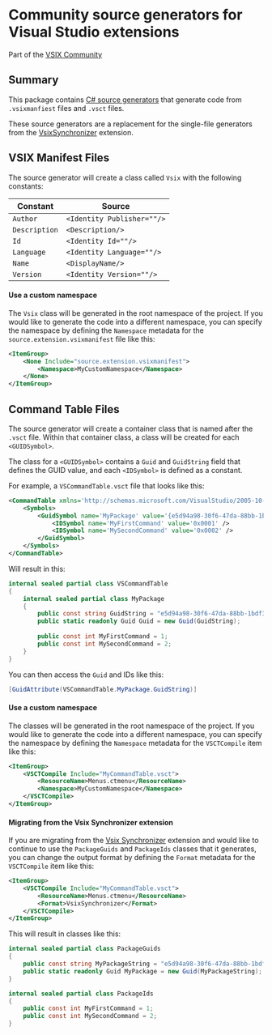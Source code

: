 # Community source generators for Visual Studio extensions

Part of the [VSIX Community](https://github.com/VsixCommunity)

## Summary

This package contains [C# source generators](https://docs.microsoft.com/en-us/dotnet/csharp/roslyn-sdk/source-generators-overview) that generate code from `.vsixmanfiest` files and `.vsct` files.

These source generators are a replacement for the single-file generators from the [VsixSynchronizer](https://github.com/madskristensen/VsixSynchronizer) extension.

## VSIX Manifest Files

The source generator will create a class called `Vsix` with the following constants:

|Constant     |Source                      |
|-------------|----------------------------|
|`Author`     | `<Identity Publisher=""/>`|
|`Description`| `<Description/>`          |
|`Id`         | `<Identity Id=""/>`       |
|`Language`   | `<Identity Language=""/>` |
|`Name`       | `<DisplayName/>`          |
|`Version`    | `<Identity Version=""/>`  |

#### Use a custom namespace

The `Vsix` class will be generated in the root namespace of the project. If you would like to generate the code into a different namespace, you can specify the namespace by defining the `Namespace` metadata for the `source.extension.vsixmanifest` file like this:

```xml
<ItemGroup>
    <None Include="source.extension.vsixmanifest">
        <Namespace>MyCustomNamespace</Namespace>
    </None>
</ItemGroup>
```

## Command Table Files

The source generator will create a container class that is named after the `.vsct` file. Within that container class, a class will be created for each `<GUIDSymbol>`.

The class for a `<GUIDSymbol>` contains a `Guid` and `GuidString` field that defines the GUID value, and each `<IDSymbol>` is defined as a constant.

For example, a `VSCommandTable.vsct` file that looks like this:

```xml
<CommandTable xmlns='http://schemas.microsoft.com/VisualStudio/2005-10-18/CommandTable' xmlns:xs='http://www.w3.org/2001/XMLSchema'>
    <Symbols>
        <GuidSymbol name='MyPackage' value='{e5d94a98-30f6-47da-88bb-1bdf3b4157ff}'>
            <IDSymbol name='MyFirstCommand' value='0x0001' />
            <IDSymbol name='MySecondCommand' value='0x0002' />
        </GuidSymbol>
    </Symbols>
</CommandTable>
```

Will result in this:

```csharp
internal sealed partial class VSCommandTable
{
    internal sealed partial class MyPackage
    {
        public const string GuidString = "e5d94a98-30f6-47da-88bb-1bdf3b4157ff";
        public static readonly Guid Guid = new Guid(GuidString);
    
        public const int MyFirstCommand = 1;
        public const int MySecondCommand = 2;
    }
}
```

You can then access the `Guid` and IDs like this:

```csharp
[GuidAttribute(VSCommandTable.MyPackage.GuidString)]
```

#### Use a custom namespace

The classes will be generated in the root namespace of the project. If you would like to generate the code into a different namespace, you can specify the namespace by defining the `Namespace` metadata for the `VSCTCompile` item like this:

```xml
<ItemGroup>
    <VSCTCompile Include="MyCommandTable.vsct">
        <ResourceName>Menus.ctmenu</ResourceName>
        <Namespace>MyCustomNamespace</Namespace>
    </VSCTCompile>
</ItemGroup>
```

#### Migrating from the Vsix Synchronizer extension

If you are migrating from the [Vsix Synchronizer](https://github.com/madskristensen/VsixSynchronizer) extension and would like to continue to use the `PackageGuids` and `PackageIds` classes that it generates, you can change the output format by defining the `Format` metadata for the `VSCTCompile` item like this:

```xml
<ItemGroup>
    <VSCTCompile Include="MyCommandTable.vsct">
        <ResourceName>Menus.ctmenu</ResourceName>
        <Format>VsixSynchronizer</Format>
    </VSCTCompile>
</ItemGroup>
```

This will result in classes like this:

```csharp
internal sealed partial class PackageGuids
{
    public const string MyPackageString = "e5d94a98-30f6-47da-88bb-1bdf3b4157ff";
    public static readonly Guid MyPackage = new Guid(MyPackageString);
}

internal sealed partial class PackageIds
{
    public const int MyFirstCommand = 1;
    public const int MySecondCommand = 2;
}
```
